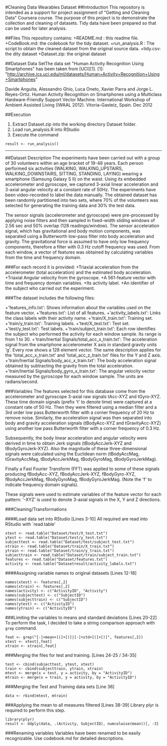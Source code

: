 #Cleaning Data Wearables Dataset
##Introduction
This repository is intended as a support for project assignment of "Getting and Cleaning Data" Coursera course.
The purpose of this project is to demonstrate the collection and cleaning of datasets. Tidy data have been prepared so that can be used for later analysis.

##Files
This repository contains:
+README.md : this readme file.
+CodeBook.md: the codebook for the tidy dataset.
+run_analysis.R : The script to obtain the cleaned dataset from the original source data.
+tidy.csv: the dity dataset
+Dataset.zip: the original dataset

##Dataset
Data SetThe data set "Human Activity Recognition Using Smartphones" has been taken from [UCI][1].
[1]: "http://archive.ics.uci.edu/ml/datasets/Human+Activity+Recognition+Using+Smartphones"

Davide Anguita, Alessandro Ghio, Luca Oneto, Xavier Parra and Jorge L. Reyes-Ortiz. Human Activity Recognition on Smartphones using a Multiclass Hardware-Friendly Support Vector Machine. International Workshop of Ambient Assisted Living (IWAAL 2012). Vitoria-Gasteiz, Spain. Dec 2012

##Execution
1. Extract Dataset.zip into the working directory Dataset folder.
2. Load run_analysis.R into RStudio
3. Execute the command
```
result <- run_analysis()
```
---
##Dataset Description
The experiments have been carried out with a group of 30 volunteers within an age bracket of 19-48 years. Each person performed six activities (WALKING, WALKING_UPSTAIRS, WALKING_DOWNSTAIRS, SITTING, STANDING, LAYING) wearing a smartphone (Samsung Galaxy S II) on the waist. Using its embedded accelerometer and gyroscope, we captured 3-axial linear acceleration and 3-axial angular velocity at a constant rate of 50Hz. The experiments have been video-recorded to label the data manually. The obtained dataset has been randomly partitioned into two sets, where 70% of the volunteers was selected for generating the training data and 30% the test data.

The sensor signals (accelerometer and gyroscope) were pre-processed by applying noise filters and then sampled in fixed-width sliding windows of 2.56 sec and 50% overlap (128 readings/window). The sensor acceleration signal, which has gravitational and body motion components, was separated using a Butterworth low-pass filter into body acceleration and gravity. The gravitational force is assumed to have only low frequency components, therefore a filter with 0.3 Hz cutoff frequency was used. From each window, a vector of features was obtained by calculating variables from the time and frequency domain.

###For each record it is provided:
+Triaxial acceleration from the accelerometer (total acceleration) and the estimated body acceleration.
+Triaxial Angular velocity from the gyroscope.
+A 561-feature vector with time and frequency domain variables.
+Its activity label.
+An identifier of the subject who carried out the experiment.

###The dataset includes the following files:

+'features_info.txt': Shows information about the variables used on the feature vector.
+'features.txt': List of all features.
+'activity_labels.txt': Links the class labels with their activity name.
+'train/X_train.txt': Training set.
+'train/y_train.txt': Training labels.
+'test/X_test.txt': Test set.
+'test/y_test.txt': Test labels.
+'train/subject_train.txt': Each row identifies the subject who performed the activity for each window sample. Its range is from 1 to 30.
+'train/Inertial Signals/total_acc_x_train.txt': The acceleration signal from the smartphone accelerometer X axis in standard gravity units 'g'. Every row shows a 128 element vector. The same description applies for the 'total_acc_x_train.txt' and 'total_acc_z_train.txt' files for the Y and Z axis.
+'train/Inertial Signals/body_acc_x_train.txt': The body acceleration signal obtained by subtracting the gravity from the total acceleration.
+'train/Inertial Signals/body_gyro_x_train.txt': The angular velocity vector measured by the gyroscope for each window sample. The units are radians/second.

###Variables
The features selected for this database come from the accelerometer and gyroscope 3-axial raw signals tAcc-XYZ and tGyro-XYZ. These time domain signals (prefix 't' to denote time) were captured at a constant rate of 50 Hz. Then they were filtered using a median filter and a 3rd order low pass Butterworth filter with a corner frequency of 20 Hz to remove noise. Similarly, the acceleration signal was then separated into body and gravity acceleration signals (tBodyAcc-XYZ and tGravityAcc-XYZ) using another low pass Butterworth filter with a corner frequency of 0.3 Hz.

Subsequently, the body linear acceleration and angular velocity were derived in time to obtain Jerk signals (tBodyAccJerk-XYZ and tBodyGyroJerk-XYZ). Also the magnitude of these three-dimensional signals were calculated using the Euclidean norm (tBodyAccMag, tGravityAccMag, tBodyAccJerkMag, tBodyGyroMag, tBodyGyroJerkMag).

Finally a Fast Fourier Transform (FFT) was applied to some of these signals producing fBodyAcc-XYZ, fBodyAccJerk-XYZ, fBodyGyro-XYZ, fBodyAccJerkMag, fBodyGyroMag, fBodyGyroJerkMag. (Note the 'f' to indicate frequency domain signals).

These signals were used to estimate variables of the feature vector for each pattern:
'-XYZ' is used to denote 3-axial signals in the X, Y and Z directions.

###Cleaning/Transformations

####Load data set into RStudio [Lines 3-10]
All required are read into RStudio with `read.table'
```
xtest <- read.table("Dataset/test/X_test.txt")
ytest <- read.table("Dataset/test/y_test.txt") 
subjecttest <- read.table("Dataset/test/subject_test.txt")
xtrain <- read.table("Dataset/train/X_train.txt")
ytrain <- read.table("Dataset/train/y_train.txt") 
subjecttrain <- read.table("Dataset/train/subject_train.txt")
features <- read.table("Dataset/features.txt")
activity <- read.table("Datasetresult/activity_labels.txt")
```
####Assigning variable names to original datasets [Lines 12-18]
```
names(xtest) <- features[,2]
names(xtrain) <- features[,2]
names(activity) <- c("ActivityID", "Activity")
names(subjecttest) <- c("SubjectID")
names(subjecttrain) <- c("SubjectID")
names(ytest) <- c("ActivityID")
names(ytrain) <- c("ActivityID")
```

###Limiting the variables to means and standard deviations [Lines 20-22]
To perform the task, I decided to take a string comparison approach with `grep` command.
```
feat <- grep("[-]+mean+[(]+[)]|[-]+std+[(]+[)]", features[,2])
xtest <- xtest[,feat]
xtrain <- xtrain[,feat]
```

###Merging the files for test and training. [Lines 24-25 / 34-35]
```
test <- cbind(subjecttest, ytest, xtest)
train <- cbind(subjecttrain, ytrain, xtrain)
mtest <- merge(x = test, y = activity, by = "ActivityID")
mtrain <- merge(x = train, y = activity, by = "ActivityID")
```

###Merging the Test and Training data sets [Line 36]
```
data <- rbind(mtest, mtrain)
```

###Applying the mean to all measures filtered [Lines 38-39]
Library plyr is required to perform this step.
```
library(plyr)
result <- ddply(data, .(Activity, SubjectID), numcolwise(mean))[, -3]
```

###Renaming variables
Variables have been renamed to be easily recognizable.
Use codebook.md for detailed descriptions.
